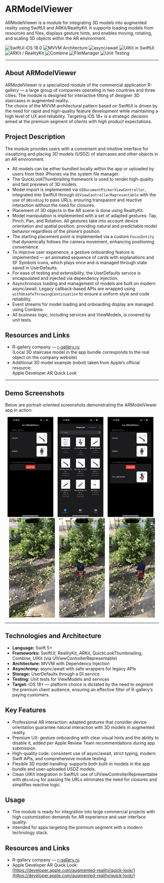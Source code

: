 # ARModelViewer

ARModelViewer is a module for integrating 3D models into augmented reality using SwiftUI and ARKit/RealityKit. It supports loading models from resources and files, displays gesture hints, and enables moving, rotating, and scaling 3D objects within the AR environment.

![SwiftUI iOS 18.0](https://img.shields.io/badge/SwiftUI-iOS%2018.0-0366d6?style=flat&logo=swift&logoColor=white)
![MVVM Architecture](https://img.shields.io/badge/-MVVM-0366d6?style=flat&logo=swift&logoColor=white&labelColor=555555)
![async/await](https://img.shields.io/badge/-async%2Fawait-0366d6?style=flat&logo=swift&logoColor=white&labelColor=555555)
![UIKit in SwiftUI](https://img.shields.io/badge/-UIKit%20in%20SwiftUI-0366d6?style=flat&logo=swift&logoColor=white&labelColor=555555)
![ARKit / RealityKit](https://img.shields.io/badge/-ARKit%20%2F%20RealityKit-0366d6?style=flat&logo=apple&logoColor=white&labelColor=555555)
![Combine](https://img.shields.io/badge/-Combine-0366d6?style=flat&logo=apple&logoColor=white&labelColor=555555)
![FileManager](https://img.shields.io/badge/-FileManager-0366d6?style=flat&logo=apple&logoColor=white&labelColor=555555)
![Unit Testing](https://img.shields.io/badge/-Unit%20Testing-0366d6?style=flat&logo=xcode&logoColor=white&labelColor=555555)

---

## About ARModelViewer

ARModelViewer is a specialized module of the commercial application R-gallery — a large group of companies operating in two countries and three cities. The module is designed for interactive fitting of designer 3D staircases in augmented reality.  
The choice of the MVVM architectural pattern based on SwiftUI is driven by the need for rapid and high-quality feature development while maintaining a high level of UX and reliability. Targeting iOS 18+ is a strategic decision aimed at the premium segment of clients with high product expectations.

## Project Description

The module provides users with a convenient and intuitive interface for visualizing and placing 3D models (USDZ) of staircases and other objects in an AR environment.  
- All models can be either bundled locally within the app or uploaded by users from their iPhones via the system file manager.  
- The QuickLookThumbnailing framework is used to render high-quality and fast previews of 3D models.  
- Model import is implemented via `UIDocumentPickerViewController`, integrated into SwiftUI through `UIViewControllerRepresentable` with the use of `@Binding` to pass URLs, ensuring transparent and reactive interaction without the need for closures.  
- Placement of 3D objects in the AR scene is done using RealityKit.  
- Model manipulation is implemented with a set of adapted gestures: Tap, Pinch, Pan, and Rotation. All gestures take into account device orientation and spatial position, providing natural and predictable model behavior regardless of the phone’s position.  
- The starting placement point is implemented via a custom `FocusEntity` that dynamically follows the camera movement, enhancing positioning convenience.  
- To improve user experience, a gesture onboarding feature is implemented — an animated sequence of cards with explanations and SF Symbols icons, which plays once and is managed through state saved in UserDefaults.  
- For ease of testing and extensibility, the UserDefaults service is encapsulated and injected via dependency injection.  
- Asynchronous loading and management of models are built on modern async/await. Legacy callback-based APIs are wrapped using `withUnsafeThrowingContinuation` to ensure a uniform style and code reliability.  
- Event streams for model loading and onboarding display are managed using Combine.  
- All business logic, including services and ViewModels, is covered by unit tests.

## Resources and Links

- R-gallery company — [r-gallery.ru](https://www.r-gallery.ru/ulica_akademgorodok_kja/)  
  (Local 3D staircase model in the app bundle corresponds to the real object on the company website)  
- Additional 3D model example (robot) taken from Apple’s official resource:  
  Apple Developer AR Quick Look

---

## Demo Screenshots

Below are portrait-oriented screenshots demonstrating the ARModelViewer app in action:

<p align="center">
  <img src="Screenshots/step1.jpeg" width="150" alt="Screenshot 1" style="margin-right: 10px;" />
  <img src="Screenshots/step2.jpeg" width="150" alt="Screenshot 2" style="margin-right: 10px;" />
  <img src="Screenshots/step3.jpeg" width="150" alt="Screenshot 3" style="margin-right: 10px;" />
  <img src="Screenshots/step4.jpeg" width="150" alt="Screenshot 4" style="margin-right: 10px;" />
  <img src="Screenshots/step5.jpeg" width="150" alt="Screenshot 5" style="margin-right: 10px;" />
  <img src="Screenshots/step6.jpeg" width="150" alt="Screenshot 6" />
</p>

---

## Technologies and Architecture

- **Language:** Swift 5+  
- **Frameworks:** SwiftUI, RealityKit, ARKit, QuickLookThumbnailing, Combine, UIKit (via UIViewControllerRepresentable)  
- **Architecture:** MVVM with Dependency Injection  
- **Asynchrony:** async/await with safe wrappers for legacy APIs  
- **Storage:** UserDefaults through a DI service  
- **Testing:** Unit tests for ViewModels and services  
- **Target:** iOS 18+ — platform choice is dictated by the need to segment the premium client audience, ensuring an effective filter of R-gallery’s paying customers.

## Key Features

- Professional AR interaction: adapted gestures that consider device orientation guarantee natural interaction with 3D models in augmented reality.  
- Premium UX: gesture onboarding with clear visual hints and the ability to disable it, added per Apple Review Team recommendations during app submission.  
- High-quality code: consistent use of async/await, strict typing, modern Swift APIs, and comprehensive module testing.  
- Flexible 3D model handling: supports both built-in models in the app bundle and user-uploaded USDZ models.  
- Clean UIKit integration in SwiftUI: use of UIViewControllerRepresentable with `@Binding` for passing file URLs eliminates the need for closures and simplifies reactive logic.

## Usage

- The module is ready for integration into large commercial projects with high customization demands for AR experience and user interface quality.  
- Intended for apps targeting the premium segment with a modern technology stack.

## Resources and Links

- R-gallery company — [r-gallery.ru](https://www.r-gallery.ru/ulica_akademgorodok_kja/)  
- Apple Developer AR Quick Look: [https://developer.apple.com/augmented-reality/quick-look/](https://developer.apple.com/augmented-reality/quick-look/)
